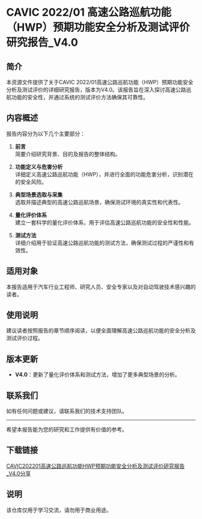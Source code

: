 # CAVIC 2022/01 高速公路巡航功能（HWP）预期功能安全分析及测试评价研究报告_V4.0

## 简介
本资源文件提供了关于CAVIC 2022/01高速公路巡航功能（HWP）预期功能安全分析及测试评价的详细研究报告，版本为V4.0。该报告旨在深入探讨高速公路巡航功能的安全性，并通过系统的测试评价方法确保其可靠性。

## 内容概述
报告内容分为以下几个主要部分：

1. **前言**  
   简要介绍研究背景、目的及报告的整体结构。

2. **功能定义与危害分析**  
   详细定义高速公路巡航功能（HWP），并进行全面的功能危害分析，识别潜在的安全风险。

3. **典型场景选取与采集**  
   选取并描述典型的高速公路巡航场景，确保测试环境的真实性和代表性。

4. **量化评价体系**  
   建立一套科学的量化评价体系，用于评估高速公路巡航功能的安全性和性能。

5. **测试方法**  
   详细介绍用于验证高速公路巡航功能的测试方法，确保测试过程的严谨性和有效性。

## 适用对象
本报告适用于汽车行业工程师、研究人员、安全专家以及对自动驾驶技术感兴趣的读者。

## 使用说明
建议读者按照报告的章节顺序阅读，以便全面理解高速公路巡航功能的安全分析及测试评价过程。

## 版本更新
- **V4.0**：更新了量化评价体系和测试方法，增加了更多典型场景的分析。

## 联系我们
如有任何问题或建议，请联系我们的技术支持团队。

---

希望本报告能为您的研究和工作提供有价值的参考。

## 下载链接
[CAVIC202201高速公路巡航功能HWP预期功能安全分析及测试评价研究报告_V4.0分享](https://pan.quark.cn/s/d00dbb7508f9)

## 说明

该仓库仅用于学习交流，请勿用于商业用途。
